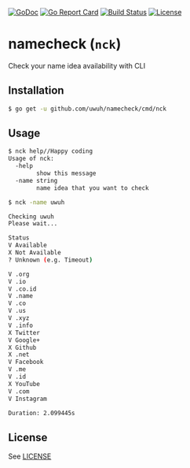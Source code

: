 [![GoDoc](https://godoc.org/github.com/uwuh/namecheck?status.svg)](https://godoc.org/github.com/uwuh/namecheck)
[![Go Report Card](https://goreportcard.com/badge/github.com/uwuh/namecheck)](https://goreportcard.com/report/github.com/uwuh/namecheck)
[![Build Status](https://travis-ci.org/uwuh/namecheck.svg?branch=master)](https://travis-ci.org/uwuh/namecheck)
[![License](https://img.shields.io/badge/license-MIT-blue.svg)](LICENSE)

# namecheck (`nck`)
Check your name idea availability with CLI

## Installation
```sh
$ go get -u github.com/uwuh/namecheck/cmd/nck
```

## Usage
```sh
$ nck help//Happy coding
Usage of nck:
  -help
        show this message
  -name string
        name idea that you want to check

```
```sh
$ nck -name uwuh

Checking uwuh
Please wait...

Status
V Available
X Not Available
? Unknown (e.g. Timeout)

V .org
V .io
V .co.id
V .name
V .co
V .us
V .xyz
V .info
X Twitter
V Google+
X Github
X .net
V Facebook
V .me
V .id
X YouTube
V .com
V Instagram

Duration: 2.099445s

```

## License
See [LICENSE](LICENSE)
